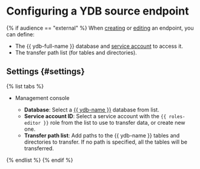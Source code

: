 # Configuring a YDB source endpoint
{% if audience == "external" %}
When [creating](../index.md#create) or [editing](../index.md#update) an endpoint, you can define:

* The {{ ydb-full-name }} database and [service account](../../../../iam/concepts/users/service-accounts.md) to access it.
* The transfer path list (for tables and directories).

## Settings {#settings}

{% list tabs %}

- Management console

   * **Database**: Select a [{{ ydb-name }}](../../../../ydb/index.yaml) database from list.
   * **Service account ID**: Select a service account with the `{{ roles-editor }}` role from the list to use to transfer data, or create new one.
   * **Transfer path list**: Add paths to the {{ ydb-name }} tables and directories to transfer. If no path is specified, all the tables will be transferred.

{% endlist %}
{% endif %}